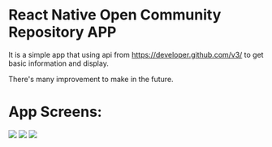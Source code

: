 # React Native Open Community Repository APP
It is a simple app that using api from https://developer.github.com/v3/ to get basic information and display.

There's many improvement to make in the future.

# App Screens:
<img src="https://lh3.googleusercontent.com/yyeNPpyjsq0aO7aywpnS5NLbd6EZ8bwbfS9UQjxRwpQqQ9oW_nzfRz-6HIVqEd93maErniua4TMDBF50IrSilfrBLaeolEaubrNdm_7CeijFzIBpCxzV-9ykRXsLtcwr0-iLbgfseeQpE9VqlSi-FKfPCNqQQpaMpG7LTKja5JCUuNpt5HLThqfnk2KuSwGmvfX2amGd0dwdPYCeYuXMTC7W1JOF3rONrbtcC_ng1wA5ZJhhonep2Be7WtHoDudU_WgSmRDBk_-sD-BnKa5EyxgxNld-yWAj9swUQJJORv8JDofGWN9LD1OnEeEpvDdfs6i3pitmGWHD8JwZWBcJbg4cEd-LwtcorPAhPgBJL4TwDmQkuPek1FVZGfkbu8ASYTT6F_ezSzoIFfhwnIH_6vUXCpplVYH8HAX_EpWc40q9YggGTNETcbUZA0PP2ElmhQ4jjCwKMqhVVFUN95ZGn5TvvN52yj53inrpx50aA7YIUtJ2TN0oJagXYlGZYNDjk7h72x8jsw8JL3W72v1FZgQmWqjEkWaGqKFqFJYeTUrv9vbU_Jxx7cVk_3TsvHef_doYSSXHKwoEONkV-A5G-ryPtPTNR17LwSbOtZVuMkWipabk6K_typSMmTm5viG-pGiTBxLWVgL2xl4lQjFUEzoIGeefNufLOF4tuTwWcwDpdtzIqpTb=w356-h632-no" />

<img src="https://lh3.googleusercontent.com/UFiUdCSY93sdERcqfPLjk45C_hsDqw0MrI7a9mUkCimTucIDrnAwvvGr4U70qdlZKU70q3YNuDWJauTV4wqG85XGxpgukQkGUidzWe4m9bRJve7cmrG6XjKrqfAelmtHimAmkipO9n9G9J-2lQtHp8bUzc91hYTNVhiCwxQecpkaV4FBGAnZVyDaoIGQs2KoPvaxQ9xEuYTAnE5mt0t0J9yfaCR9zX_68QwwHn1Fn9NVYWXCebeg5CoVCBAnftWixgouVlEA9Bn-o9JbkupMcikHD1CEpHdz63iRYMQ29vLMw6YUCL1FFFmVtd1_ZcIiOPbZ-AI6y_tGi1l0vyhWv0g4eLTPphvzOrx3JETJHgO1SN1vexzg26CEs9vhFI0iKhM2eyxG14PTm-eCcb8s__g-tAiZtLlm0xOhlPrVpUJGvve8F3ZQz6Z7Na-cpgPIgA0fxHyIxxqZJu9d7YzCyhrJjvMTjcaCFDbGCKJf7c_ckQ87bR_D7HWExse3pdMW3_AGHRZ2o00o0o0GnEOfB0HctRv4vC1FzFT4uVEk6eZcWypTK4OgZDlPrg_R0-KU-G3MxC9OfmvTQAM0zF_KePMmFT-pJdKc3iXq1hrojK0Qy9PDqj5HuidFy_GgP_ieef41ux0VcppZJHe_VIKNpY6_bvESEXpGYcty4Puv6CzA6SccMnWb=w356-h632-no" />

<img src="https://lh3.googleusercontent.com/BF58HGH0tDme-0Dz_5vM0-qAmFBGix298W_leAJoQ47YiDml950cTrgLykr2UZRHUXNRNj1b1ECMW-rX2rfecwOF53Y6nOoqvpXVh7nH3aPKT9pvCj_NmaLHauhfssbgJloCUNqUCS8YDN_jpqPdBR1dAfraEdYk9_AfbQewIWwjE9Lgr7JsOOnfzid4EbeozZhT0R9fwP3y_0Gsr-1W-0F5ioXfcYhr3WO9DarYu5Nvj67mPM1AlTtZhYVlbT0qcaQNFmKMiVV15QX7W8zfKVcYfOgoIBaZkEN1luOeZtS7R1-kUGUsIJ_LvsOGRBtWd_MZB-X8NTLrgZ2WKiNbVCEJ049Q0pJ68wkLm0PvmHhnyHK6JwFCkHgzu71344MyLgSiOaYZxICwnn7ORXWMiywcyHCAGK7Z7WpWsh_K2nkOTGT6XF5nhFSvvgbZ0SyaBjElMfDFD1k5cC1nE_w3zN8s5pDO6-5WtTnsaoxs7mMxf7pGxTkXArWup_E8CezrHttkOsGKFM3iIbJudOL3dBmUDq945jxuXyF5WWQOkrLOgoTmYuzhsQtk6Tob-gl28zmlpycKClkC9_NX8N50aTZ3ezYaJmGyAjAPEdRwBgZ_ETzMqEE3NjD4nUMApvVoo-wc_34wSfbtIrcr6cR_hVolFzp1lkyJPs1NesVcSmEykYRbjSG6=w356-h632-no" />
